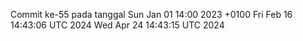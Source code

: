Commit ke-55 pada tanggal Sun Jan 01 14:00 2023 +0100
Fri Feb 16 14:43:06 UTC 2024
Wed Apr 24 14:43:15 UTC 2024
